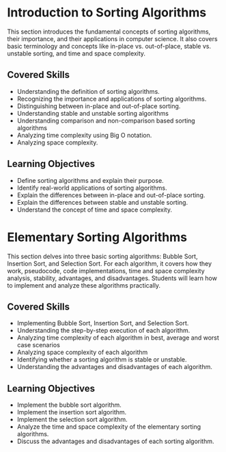 # Introduction to Sorting Algorithms
This section introduces the fundamental concepts of sorting algorithms, their importance, and their applications in computer science. It also covers basic terminology and concepts like in-place vs. out-of-place, stable vs. unstable sorting, and time and space complexity.

## Covered Skills
- Understanding the definition of sorting algorithms.
- Recognizing the importance and applications of sorting algorithms.
- Distinguishing between in-place and out-of-place sorting.
- Understanding stable and unstable sorting algorithms
- Understanding comparison and non-comparison based sorting algorithms
- Analyzing time complexity using Big O notation.
- Analyzing space complexity.

## Learning Objectives
- Define sorting algorithms and explain their purpose.
- Identify real-world applications of sorting algorithms.
- Explain the differences between in-place and out-of-place sorting.
- Explain the differences between stable and unstable sorting.
- Understand the concept of time and space complexity.

# Elementary Sorting Algorithms
This section delves into three basic sorting algorithms: Bubble Sort, Insertion Sort, and Selection Sort. For each algorithm, it covers how they work, pseudocode, code implementations, time and space complexity analysis, stability, advantages, and disadvantages. Students will learn how to implement and analyze these algorithms practically.

## Covered Skills
- Implementing Bubble Sort, Insertion Sort, and Selection Sort.
- Understanding the step-by-step execution of each algorithm.
- Analyzing time complexity of each algorithm in best, average and worst case scenarios
- Analyzing space complexity of each algorithm
- Identifying whether a sorting algorithm is stable or unstable.
- Understanding the advantages and disadvantages of each algorithm.

## Learning Objectives
- Implement the bubble sort algorithm.
- Implement the insertion sort algorithm.
- Implement the selection sort algorithm.
- Analyze the time and space complexity of the elementary sorting algorithms.
- Discuss the advantages and disadvantages of each sorting algorithm.

